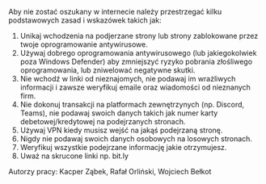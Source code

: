 Aby nie zostać oszukany w internecie należy przestrzegać kilku podstawowych zasad i wskazówek takich jak:

  1. Unikaj wchodzenia na podjerzane strony lub strony zablokowane przez twoje oprogramowanie antywirusowe.
  2. Używaj dobrego oprogramowania antywirusowego (lub jakiegokolwiek poza Windows Defender) aby zmniejszyć ryzyko pobrania złośliwego oprogramowania, lub zniwelować negatywne skutki.
  3. Nie wchodź w linki od nieznajomych, nie podawaj im wrażliwych informacji i zawsze weryfikuj emaile oraz wiadomości od nieznanych firm.
  4. Nie dokonuj transakcji na platformach zewnętrzynych (np. Discord, Teams), nie podawaj swoich danych takich jak numer karty debetowej/kredytowej na podejrzanych stronach.
  5. Używaj VPN kiedy musisz wejść na jakąś podejrzaną stronę.
  6. Nigdy nie podawaj swoich danych osobowych na losowych stronach.
  7. Weryfikuj wszystkie podejrzane informację jakie otrzymujesz.
  8. Uważ na skrucone linki np. bit.ly

Autorzy pracy: Kacper Ząbek, Rafał Orliński, Wojciech Bełkot

